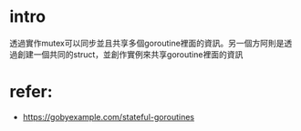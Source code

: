 # intro
透過實作mutex可以同步並且共享多個goroutine裡面的資訊。另一個方阿則是透過創建一個共同的struct，並創作實例來共享goroutine裡面的資訊


# refer:
- https://gobyexample.com/stateful-goroutines